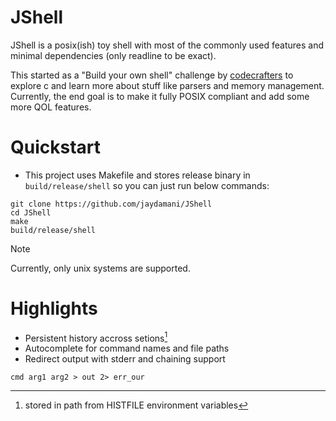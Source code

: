 # JShell

JShell is a posix(ish) toy shell with most of the commonly used features and minimal dependencies (only readline to be exact).

This started as a "Build your own shell" challenge by [codecrafters](https://app.codecrafters.io/courses/shell/overview) to explore c and learn more about stuff like parsers and memory management. Currently, the end goal is to make it fully POSIX compliant and add some more QOL features.

# Quickstart
- This project uses Makefile and stores release binary in `build/release/shell` so you can just run below commands:
```
git clone https://github.com/jaydamani/JShell
cd JShell
make
build/release/shell
```
> [!NOTE]
> Currently, only unix systems are supported.

# Highlights
- Persistent history accross setions[^*]
- Autocomplete for command names and file paths
- Redirect output with stderr and chaining support
```
cmd arg1 arg2 > out 2> err_our
```
[^*]: stored in path from HISTFILE environment variables
